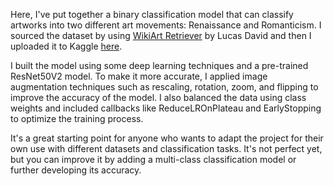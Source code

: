 Here, I've put together a binary classification model that can classify artworks into two different art movements: Renaissance and Romanticism. I sourced the dataset by using [WikiArt Retriever](https://github.com/lucasdavid/wikiart) by Lucas David and then I uploaded it to Kaggle [here](https://www.kaggle.com/datasets/sivarazadi/wikiart-art-movementsstyles).

I built the model using some deep learning techniques and a pre-trained ResNet50V2 model. To make it more accurate, I applied image augmentation techniques such as rescaling, rotation, zoom, and flipping to improve the accuracy of the model. I also balanced the data using class weights and included callbacks like ReduceLROnPlateau and EarlyStopping to optimize the training process.

It's a great starting point for anyone who wants to adapt the project for their own use with different datasets and classification tasks. It's not perfect yet, but you can improve it by adding a multi-class classification model or further developing its accuracy.
